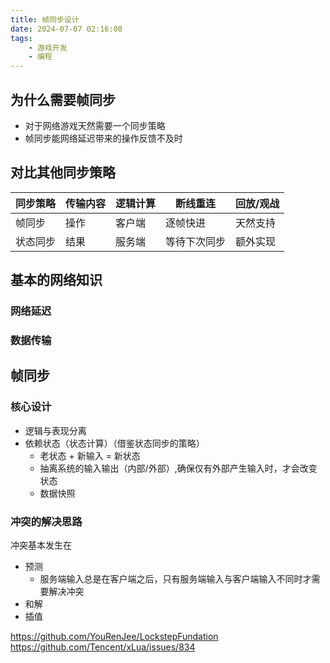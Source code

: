 ```yaml
---
title: 帧同步设计
date: 2024-07-07 02:16:08
tags:
    - 游戏开发
    - 编程
---
```

## 为什么需要帧同步
- 对于网络游戏天然需要一个同步策略
- 帧同步能网络延迟带来的操作反馈不及时

## 对比其他同步策略
|同步策略|传输内容|逻辑计算|断线重连|回放/观战|
|---|---|---|---|---|
|帧同步|操作|客户端|逐帧快进|天然支持|
|状态同步|结果|服务端|等待下次同步|额外实现|

## 基本的网络知识
### 网络延迟
### 数据传输

## 帧同步
### 核心设计
- 逻辑与表现分离
- 依赖状态（状态计算）（借鉴状态同步的策略）
  - 老状态 + 新输入 = 新状态
  - 抽离系统的输入输出（内部/外部）,确保仅有外部产生输入时，才会改变状态
  - 数据快照
### 冲突的解决思路
冲突基本发生在
- 预测
  - 服务端输入总是在客户端之后，只有服务端输入与客户端输入不同时才需要解决冲突
- 和解
- 插值

https://github.com/YouRenJee/LockstepFundation
https://github.com/Tencent/xLua/issues/834
